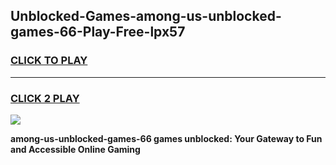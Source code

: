 
## Unblocked-Games-among-us-unblocked-games-66-Play-Free-lpx57
<h3>
<a href="https://premium76.site?title=among-us-unblocked-games-66&ref=21A">CLICK TO PLAY</a></h3>
<hr>

<h3>
<a href="https://premium76.site?title=among-us-unblocked-games-66&ref=21A">CLICK 2 PLAY</a>
  
</h3>

<a href="https://premium76.site?title=among-us-unblocked-games-66&ref=21A"><img src="https://clearcache.store/games.png"></a>


**among-us-unblocked-games-66 games unblocked: Your Gateway to Fun and Accessible Online Gaming**
